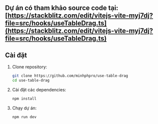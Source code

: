 ## Dự án có tham khảo source code tại: [https://stackblitz.com/edit/vitejs-vite-myj7dj?file=src/hooks/useTableDrag.ts](https://stackblitz.com/edit/vitejs-vite-myj7dj?file=src/hooks/useTableDrag.ts)

## Cài đặt

1. Clone repository:

   ```sh
   git clone https://github.com/minhphpro/use-table-drag
   cd use-table-drag
   ```

2. Cài đặt các dependencies:

   ```sh
   npm install
   ```

3. Chạy dự án:
   ```sh
   npm run dev
   ```

